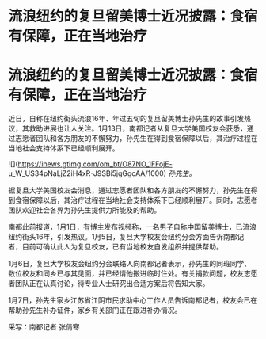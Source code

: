 # 流浪纽约的复旦留美博士近况披露：食宿有保障，正在当地治疗

# 流浪纽约的复旦留美博士近况披露：食宿有保障，正在当地治疗

近日，自称在纽约街头流浪16年、年过五旬的复旦留美博士孙先生的故事引发热议，其救助进展也让人关注。1月13日，南都记者从复旦大学美国校友会获悉，通过志愿者团队和各方朋友的不懈努力，孙先生在得到食宿保障以后，其治疗过程在当地社会支持体系下已经顺利展开。

![](https://inews.gtimg.com/om_bt/O87NO_1FFojE-
u_W_US34pNaLjZ2iH4xR-J9SBi5jgGgcAA/1000) _孙先生。_

据复旦大学美国校友会消息，通过志愿者团队和各方朋友的不懈努力，孙先生在得到食宿保障以后，其治疗过程在当地社会支持体系下已经顺利展开。同时，志愿者团队欢迎社会各界为孙先生提供力所能及的帮助。

南都此前报道，1月1日，有博主发布视频称，一名男子自称中国留美博士，已流浪纽约街头16年，引发热议。1月5日，复旦大学校友会纽约分会方面告诉南都记者，目前可确认此人为复旦校友，已有当地校友自发组织并提供帮助。

1月6日，复旦大学校友会纽约分会联络人向南都记者表示，孙先生的同班同学、数位校友和同乡已与其见面，并已经请他搬进临时住处。有关捐款问题，校友志愿者团队正在认真讨论，待专业人士研究出合适方案后将告知大家。

1月7日，孙先生家乡江苏省江阴市民求助中心工作人员告诉南都记者，校友会已在帮助孙先生补办证件，家乡有关部门正在跟进补办情况。

采写：南都记者 张倩寒

